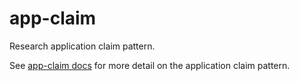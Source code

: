 # app-claim
Research application claim pattern.

See [app-claim docs](https://seizadi.github.io/app-claim) for more
detail on the application claim pattern.
